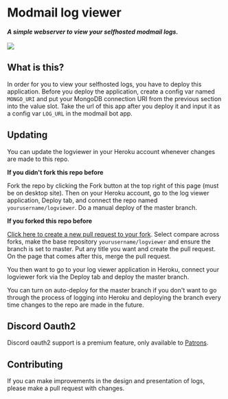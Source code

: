 <div align="left">
    <h1>Modmail log viewer</h1>
    <strong><i>A simple webserver to view your selfhosted modmail logs.</i></strong>
    <br>
    <br>


<a href="https://heroku.com/deploy?template=https://github.com/kyb3r/logviewer">
    <img src="https://img.shields.io/badge/deploy_to-heroku-997FBC.svg?style=for-the-badge" />
</a>

</div>

## What is this?

In order for you to view your selfhosted logs, you have to deploy this application. Before you deploy the application, create a config var named `MONGO_URI` and put your MongoDB connection URI from the previous section into the value slot. Take the url of this app after you deploy it and input it as a config var `LOG_URL` in the modmail bot app.

## Updating

You can update the logviewer in your Heroku account whenever changes are made to this repo.

**If you didn't fork this repo before**

Fork the repo by clicking the Fork button at the top right of this page (must be on desktop site). Then on your Heroku account, go to the log viewer application, Deploy tab, and connect the repo named `yourusername/logviewer`. Do a manual deploy of the master branch.

**If you forked this repo before**

[Click here to create a new pull request to your fork](https://github.com/kyb3r/logviewer/pull/new/master). Select compare across forks, make the base repository `yourusername/logviewer` and ensure the branch is set to master. Put any title you want and create the pull request. On the page that comes after this, merge the pull request.

You then want to go to your log viewer application in Heroku, connect your logviewer fork via the Deploy tab and deploy the master branch.

You can turn on auto-deploy for the master branch if you don't want to go through the process of logging into Heroku and deploying the branch every time changes to the repo are made in the future.

## Discord Oauth2 

Discord oauth2 support is a premium feature, only available to [Patrons](https://patreon.com/kyber).

## Contributing

If you can make improvements in the design and presentation of logs, please make a pull request with changes.
